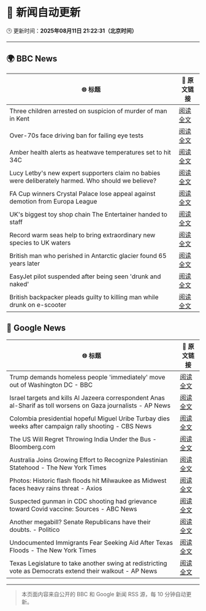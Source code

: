 # 🧠 新闻自动更新

🕒 更新时间：**2025年08月11日 21:22:31（北京时间）**

---

## 🌍 BBC News

| 🌐 标题 | 🔗 原文链接 |
|--------|-------------|
| Three children arrested on suspicion of murder of man in Kent | [阅读全文](https://www.bbc.com/news/articles/cn855zj319yo?at_medium=RSS&at_campaign=rss) |
| Over-70s face driving ban for failing eye tests | [阅读全文](https://www.bbc.com/news/articles/c5yllgezjk3o?at_medium=RSS&at_campaign=rss) |
| Amber health alerts as heatwave temperatures set to hit 34C | [阅读全文](https://www.bbc.com/weather/articles/cz60081dpyxo?at_medium=RSS&at_campaign=rss) |
| Lucy Letby's new expert supporters claim no babies were deliberately harmed. Who should we believe? | [阅读全文](https://www.bbc.com/news/articles/cj0y9673rjno?at_medium=RSS&at_campaign=rss) |
| FA Cup winners Crystal Palace lose appeal against demotion from Europa League | [阅读全文](https://www.bbc.com/sport/football/articles/c1kzzpp04kgo?at_medium=RSS&at_campaign=rss) |
| UK's biggest toy shop chain The Entertainer handed to staff | [阅读全文](https://www.bbc.com/news/articles/cgm2jjwmw9jo?at_medium=RSS&at_campaign=rss) |
| Record warm seas help to bring extraordinary new species to UK waters | [阅读全文](https://www.bbc.com/news/articles/c05enyryqvmo?at_medium=RSS&at_campaign=rss) |
| British man who perished in Antarctic glacier found 65 years later | [阅读全文](https://www.bbc.com/news/articles/c4g034yx4gjo?at_medium=RSS&at_campaign=rss) |
| EasyJet pilot suspended after being seen 'drunk and naked' | [阅读全文](https://www.bbc.com/news/articles/c80dd15378eo?at_medium=RSS&at_campaign=rss) |
| British backpacker pleads guilty to killing man while drunk on e-scooter | [阅读全文](https://www.bbc.com/news/articles/c0e999y7vq2o?at_medium=RSS&at_campaign=rss) |

## 📰 Google News

| 🌐 标题 | 🔗 原文链接 |
|--------|-------------|
| Trump demands homeless people 'immediately' move out of Washington DC - BBC | [阅读全文](https://news.google.com/rss/articles/CBMiWkFVX3lxTE9VN1liNTEweDRLX0VmZXY1ci0xZXBoRS1YeU9TVXd4RkVMNHdnNmhqaW1Udnh0Rl9sTGQwa0x3QlBFMk5kWTljbHBVLTFRM2lfWkF4NWR1WmdxUdIBX0FVX3lxTE5UOVVvTU40T0VUTHJOVGtJczVNZkw3RTEtZnBmcnhfVXVsX1RTUm5aRjJXYi1VbXBnMkh1TW5XZnVtT0dtUnF2WkhBUDUtUm5ETmNSSWVFWXVrYVFpTUhz?oc=5) |
| Israel targets and kills Al Jazeera correspondent Anas al-Sharif as toll worsens on Gaza journalists - AP News | [阅读全文](https://news.google.com/rss/articles/CBMinAFBVV95cUxQU3RRZS1VOUhZd1RWbkIxd216LUpuTXI1N0R1YV9xYmp3bkQwci1TQ2d0aGMwUm1nVmI0UGEtLUgtUVVUNHZhNmJURUxsZlFWc0RnTEdncFJILUZnTy1Sc0Y3dUY1TkpwUlNCeDJFMUJlUVhGeWNLcnJZc3pBNTlMdXRPX2kwc1VQa3g4MERtM0tjaEZhQmxqRzlEbTQ?oc=5) |
| Colombia presidential hopeful Miguel Uribe Turbay dies weeks after campaign rally shooting - CBS News | [阅读全文](https://news.google.com/rss/articles/CBMilgFBVV95cUxQY212Z0VYVTdmUkFsdUlIU050Z1hEXzVzaTRHSC11TTZ0NThsQ3Q2aFFaVm1oVTNmTmxmR19waWczVVMtR1hLcDE4RUVlVlRUZHo5QlRWVXh4WVRIZFRZal9VX3FuMVFQUDdWaGVXY0NjMzhFNmYtUDZUR2M5MGd5OFIwa2dNNEdaR2Uwc20xMkRuMWtSN3fSAZsBQVVfeXFMT1A4QllGcE5HcEFTd2FndThZV3NNdERnR196NGVvbW5mWjVxMTNmV0RJUzktSnBHa3pRMlNMTlRhWmJYR3RGZTROSUNjTWhvY0trRFp2dG53UGd6YmdfRWZ2LWc0SEp1Z3c1bkR1Qy1OTm5RMmE4RGQwM2NpY2RodWFzeDNyb1FlT04xeGk5bkRtRXVYV3I1MW9leHM?oc=5) |
| The US Will Regret Throwing India Under the Bus - Bloomberg.com | [阅读全文](https://news.google.com/rss/articles/CBMivAFBVV95cUxNOUhsbkl1cWJpSF9FdHFBUWFkOVZTc0ZMQjJsaUJsMnFrSzZVUloxbUZIVkxkX090LW9LekF0a3VJekpQVzBvM216azl4a0pYdHdDWlkxUGVjLUgzQkYxVDh6WUx3d3I2dllGM2VGU1FDQm45QWZSZ1Z6NzhkT0ZEeW1ZNW9tXzVXOEdLTUpvWDRKRHFuRHljeEJUZ0twdzVMczh4YTUzMTFQV2RleHdtMkNIWENqRGc4RnlBdQ?oc=5) |
| Australia Joins Growing Effort to Recognize Palestinian Statehood - The New York Times | [阅读全文](https://news.google.com/rss/articles/CBMijgFBVV95cUxOMF9MVVBBVlZZdUphcXpGTFZuWmxEM1lDSlh6bHBQLUhRSlZiWFVxNmR1eEVMUjNiVzgtc3ZXVllnX0NDdXJXUTQtWHRzOHZFTkZaRG5hTTBpVmJ2ejRPV09yRmxaSjREQ0h3VjIzc0N6Rm5nXzVJV3U1SkZRb0dIVVpOcm1KdFhDTnFKTUlB?oc=5) |
| Photos: Historic flash floods hit Milwaukee as Midwest faces heavy rains threat - Axios | [阅读全文](https://news.google.com/rss/articles/CBMikgFBVV95cUxQbHVNc0lpZ2lWLTlZeTZRYXQ2dXdxbHJzbW50MDdjZTJVMktLOGZNWm94R1k3d2QwQ3hyQ2pqMy02SG9JcFd6YXljSlZVU3JYd2pPWUt3WVpHLXRZczJvVEk0SkxtSjdkRGhxX1hRcW93dG84bUIwNFZ0MTlPRGs2cmlOUzQwdDFZZFo2dlNLX3k0dw?oc=5) |
| Suspected gunman in CDC shooting had grievance toward Covid vaccine: Sources - ABC News | [阅读全文](https://news.google.com/rss/articles/CBMiqgFBVV95cUxOR1pBYXBieHpVTHZVUkxvdEtiZTFTdzN1RG1lVEJicExlb2c5bVZmWkMtQ181V2pXdFJ0RVFuZEdURzNBZDF2UGpiMW1zdndXMUpzOTJHMm1Jai1JQ2VNbXVITjJ3S3B1RWwzSG9aZkpoSTFrTlRUQzU4YlZWV2c5TTUweUJnZlVqWnNrZ1hwMC1CVFZLR01SRU1TNlpYQndXUzVXYXVYU0lTZ9IBrwFBVV95cUxPRWhLUlNtWmx2R1FLYk5oTjdQdGkzb2NvRWFnSzVkSDczT25ZVVRKOFA4Rnl2TW1tMHh4Q3luczc3cVU0dEdiaVZKcEZZVHloUHhBR3l5c1dvZkdrWXcxYnFPWFFFTnItMVJzblhYZGxQMTkxVUpialpTMHdUdHVUdWJmbEZOTlp0ai0zV1EtNU45REhzYU9lU2F0M25QbzF0T2hRbUNnYzY0SU9xM2Zv?oc=5) |
| Another megabill? Senate Republicans have their doubts. - Politico | [阅读全文](https://news.google.com/rss/articles/CBMipgFBVV95cUxNX2hkaW9rS2ZSbGFTWkw0QTN3Y3FFVUQ5QVYzZk00cDZNV050UXdhR2tUNUtIMEVQekVyYTV6cFJRRXB6UThGOGFGZF9leHRHWGhrWklNX1B6a3hBZ2xYYVZldEU5b1cwMk91MDF0UDZWZ1g5Vm1mVXF1UW5idTE3M3JPM1ZDREtIYVBtLUtjZWs4RC1icGtXUVRIcVNIbGg1SXFaZ3d3?oc=5) |
| Undocumented Immigrants Fear Seeking Aid After Texas Floods - The New York Times | [阅读全文](https://news.google.com/rss/articles/CBMilwFBVV95cUxNUWk1YUZXdExoQ3pRSS1BbU0tSUljNm9mcWZkeHFMVmVfMWVGNldnSGpNaFlfRGoxODNfOEZ2NmJPYXFKR1VBWmpzZTRKRkVoeVVXVFpVeUZEME1YSmFHOHRtV2xVdVNMQlpvMlEzT0dQTV9oUDhZOTR4dWo1UEhQUG01U2NDVlZMbUk1UEpxbTdDb1g1RzRZ?oc=5) |
| Texas Legislature to take another swing at redistricting vote as Democrats extend their walkout - AP News | [阅读全文](https://news.google.com/rss/articles/CBMioAFBVV95cUxQY2M1ai1GYVlrYUhWaEFCSHMwUzRWSXNTdTRwYzZva01aVWhyN01QdDlMN2lSS2ZuWnpENHVwZzJoSERjM2NZUURXa3pRbUttQkFDYWVQM2s1b2prSlRKYWFMUS1tX0F3LW9BN3ZweDZMVHFaZ1ZOd3dxMmh6bzJKYllKU09ob3d6ODIzX2J5X1c4VngzRDlSUUtueUE0eW9k?oc=5) |

---
> 本页面内容来自公开的 BBC 和 Google 新闻 RSS 源，每 10 分钟自动更新。